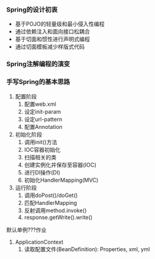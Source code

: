 ### Spring的设计初衷

* 基于POJO的轻量级和最小侵入性编程
* 通过依赖注入和面向接口松耦合
* 基于切面和惯性进行声明式编程
* 通过切面模板减少样版式代码

### Spring注解编程的演变







### 手写Spring的基本思路

1. 配置阶段
    1. 配置web.xml
    2. 设定init-param
    3. 设定url-pattern
    4. 配置Annotation
2. 初始化阶段
    1. 调用init()方法
    2. IOC容器初始化
    3. 扫描相关的类
    4. 创建实例化并保存至容器(IOC)
    5. 进行DI操作(DI)
    6. 初始化HandlerMapping(MVC)
3. 运行阶段
    1. 调用doPost()/doGet()
    2. 匹配HandlerMapping
    3. 反射调用method.invoke()
    4. response.getWrite().write()



默认单例???作业





1. ApplicationContext
    1. 读取配置文件(BeanDefinition): Properties, xml, yml